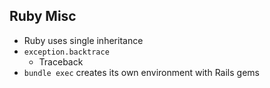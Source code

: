 ## Ruby Misc 

- Ruby uses single inheritance 
- `exception.backtrace` 
    - Traceback
- `bundle exec` creates its own environment with Rails gems 